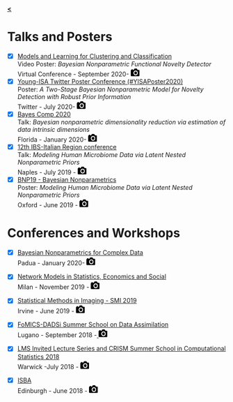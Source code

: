 [**<**](/index)

# Talks and Posters
- [x] [Models and Learning for Clustering and Classification](http://mbc2.unict.it/)   
      Video Poster: *Bayesian Nonparametric Functional Novelty Detector*   
      Virtual Conference - September 2020- [ <img  width="20" height="20" src="/images/cam3.png"> ](/pages/MBC2)  
- [x] [Young-ISA Twitter Poster Conference (#YISAPoster2020)](https://young-istat.github.io/events/posts/2020-07-15-poster-conference-2020)  
      Poster: *A Two-Stage Bayesian Nonparametric Model for Novelty Detection with Robust Prior Information*  
      Twitter - July 2020- [ <img  width="20" height="20" src="/images/cam3.png"> ](/pages/YisaPoster)  
- [x] [Bayes Comp 2020](http://users.stat.ufl.edu/~jhobert/BayesComp2020/Conf_Website)  
      Talk: *Bayesian nonparametric dimensionality reduction via estimation of data intrinsic dimensions*  
      Florida - January 2020- [ <img  width="20" height="20" src="/images/cam3.png"> ](/pages/FLO)  
- [x] [12th IBS-Italian Region conference](https://ibs-italy.org/?page_id=922&lang=en)  
      Talk: *Modeling Human Microbiome Data via Latent Nested Nonparametric Priors*  
      Naples - July 2019 - [ <img  width="20" height="20" src="/images/cam3.png"> ](/pages/Naples)  
- [x] [BNP19 - Bayesian Nonparametrics](https://www.stats.ox.ac.uk/bnp12/)  
       Poster: *Modeling Human Microbiome Data via Latent Nested Nonparametric Priors*   
       Oxford - June 2019 - [ <img  width="20" height="20" src="/images/cam3.png"> ](/pages/ox) 

# Conferences and Workshops
- [x] [Bayesian Nonparametrics for Complex Data](http://bnp4cd.stat.unipd.it/workshop.html)  
      Padua - January 2020- [ <img  width="20" height="20" src="/images/cam3.png"> ](/pages/PAD)
- [x] [Network Models in Statistics, Economics and Social](https://www.eventbrite.it/e/network-models-in-statistics-economics-and-social-registration-59152695304)  
      Milan - November 2019 - [ <img  width="20" height="20" src="/images/cam3.png"> ](/pages/catto)
- [x] [Statistical Methods in Imaging - SMI 2019](https://sites.uci.edu/smi2019/)  
      Irvine - June 2019 - [ <img  width="20" height="20" src="/images/cam3.png"> ](/pages/SMI19)
- [x] [FoMICS-DADSi Summer School on Data Assimilation](https://www.ics.usi.ch/index.php/news/285-fomics-dadsi-summer-school-on-data-assimilation)  
      Lugano - September 2018 -[ <img  width="20" height="20" src="/images/cam3.png"> ](/pages/lug)
- [x] [LMS Invited Lecture Series and CRISM Summer School in Computational Statistics 2018](https://warwick.ac.uk/fac/sci/statistics/crism/workshops/lms2018/)   
      Warwick -July 2018 - [ <img  width="20" height="20" src="/images/cam3.png"> ](/pages/Warwick18)
- [x] [ISBA](https://bayesian.org/isba2018/)  
      Edinburgh - June 2018 - [ <img  width="20" height="20" src="/images/cam3.png"> ](/pages/ISBA)


